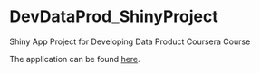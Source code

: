 DevDataProd_ShinyProject
========================

Shiny App Project for Developing Data Product Coursera Course

The application can be found [here](http://peterh8.shinyapps.io/Course_Project/).
